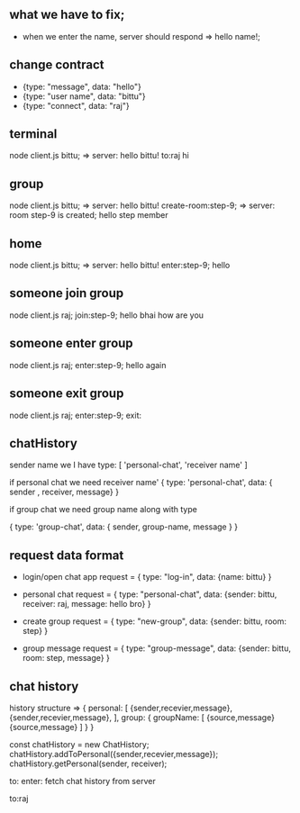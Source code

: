 ## what we have to fix;
- when we enter the name, server should respond => hello name!;

## change contract 
- {type: "message", data: "hello"}
- {type: "user name", data: "bittu"}
- {type: "connect", data: "raj"}

## terminal 
node client.js bittu;
=> server: hello bittu!
to:raj
hi

## group 
node client.js bittu;
=> server: hello bittu!
create-room:step-9;
=> server: room step-9 is created;
hello step member

## home
node client.js bittu;
=> server: hello bittu!
enter:step-9;
hello 

## someone join group
node client.js raj;
join:step-9;
hello bhai
how are you

## someone enter group
node client.js raj;
enter:step-9;
hello again

## someone exit group
node client.js raj;
enter:step-9;
exit:

## chatHistory
sender name we I have 
type: [
  'personal-chat',
  'receiver name'
]

if personal chat we need receiver name'
{
  type: 'personal-chat',
  data: { sender , receiver, message}
}

if group chat we need group name along with type

{
  type: 'group-chat',
  data: {
    sender,
    group-name,
    message
  }
}

## request data format
- login/open chat app
request = {
  type: "log-in",
  data: {name: bittu}
  }

- personal chat
request = {
  type: "personal-chat",
  data: {sender: bittu, receiver: raj, message: hello bro}
  }

- create group
request = {
  type: "new-group",
  data: {sender: bittu, room: step}
  }

- group message
request = {
  type: "group-message",
  data: {sender: bittu, room: step, message}
  }

## chat history
history structure => {
  personal: [
    {sender,recevier,message},
    {sender,recevier,message},
  ],
  group: {
    groupName: [
    {source,message}
    {source,message}
    ]
  }
}

const chatHistory = new ChatHistory;
chatHistory.addToPersonal({sender,recevier,message});
chatHistory.getPersonal(sender, receiver);


to:
enter:
fetch chat history from server


to:raj